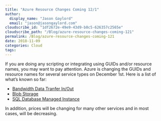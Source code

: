 ```yaml
---
title: "Azure Resource Changes Coming 12/1"
author: 
  display_name: "Jason Gaylord"
  email: "jason@jasongaylord.com"
cloudscribe_id: "1df2672e-49e9-43d9-b0c5-626357c2565e"
cloudscribe_path: "/Blog/azure-resource-changes-coming-121"
permalink: /Blog/azure-resource-changes-coming-121
date: 2018-11-09
categories: Cloud
tags: 
---
```


If you are doing any scripting or integrating using GUIDs and/or resource names, you may want to pay attention. Azure is changing the GUIDs and resource names for several service types on December 1st. Here is a list of what’s known so far:

*   [Bandwidth Data Tranfer In/Out](https://jasong.us/2FeTVxt)
*   [Blob Storage](https://jasong.us/2zPT6Wf)
*   [SQL Database Managed Instance](https://jasong.us/2PnfJvG)

In addition, prices will be changing for many other services and in most cases, will be decreasing.
